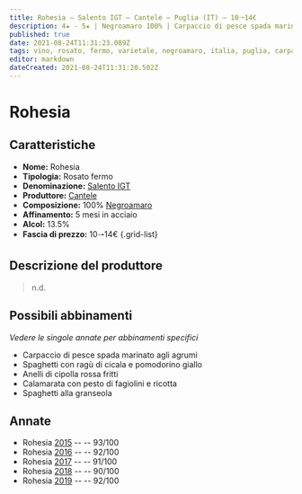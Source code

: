 ```yaml
---
title: Rohesia – Salento IGT – Cantele – Puglia (IT) – 10🠒14€
description: 4★ - 5★ | Negroamaro 100% | Carpaccio di pesce spada marinato agli agrumi – Spaghetti con ragù di cicala e pomodorino giallo – Anelli di cipolla rossa fritti – Calamarata con pesto di fagiolini e ricotta – Spaghetti alla granseola
published: true
date: 2021-08-24T11:31:23.089Z
tags: vino, rosato, fermo, varietale, negroamaro, italia, puglia, carpaccio di pesce spada marinato agli agrumi, spaghetti con ragù di cicala e pomodorino giallo, anelli di cipolla rossa fritti, calamarata con pesto di fagiolini e ricotta, spaghetti alla granseola, 10🠒14€, 5 stelle
editor: markdown
dateCreated: 2021-08-24T11:31:20.502Z
---
```


# Rohesia

## Caratteristiche
- **Nome:** Rohesia
- **Tipologia:** Rosato fermo
- **Denominazione:** [Salento IGT](/denominazioni/Italia/Puglia/IGT/Salento)
- **Produttore:** [Cantele](/produttori/Italia/Puglia/Cantele) 
- **Composizione:** 100% [Negroamaro](/vitigni/Italia/bacca-nera/negroamaro)
- **Affinamento:** 5 mesi in acciaio
- **Alcol:** 13.5%
- **Fascia di prezzo:** 10🠒14€
{.grid-list}

## Descrizione del produttore

> n.d.

## Possibili abbinamenti
*Vedere le singole annate per abbinamenti specifici*

- Carpaccio di pesce spada marinato agli agrumi
- Spaghetti con ragù di cicala e pomodorino giallo
- Anelli di cipolla rossa fritti
- Calamarata con pesto di fagiolini e ricotta
- Spaghetti alla granseola

## Annate
- Rohesia [2015](vini/Italia/Puglia/Cantele/Rohesia/2015) -- <span class="star-5"></span> -- 93/100
- Rohesia [2016](vini/Italia/Puglia/Cantele/Rohesia/2016) -- <span class="star-5"></span> -- 92/100
- Rohesia [2017](vini/Italia/Puglia/Cantele/Rohesia/2017) -- <span class="star-5"></span> -- 91/100
- Rohesia [2018](vini/Italia/Puglia/Cantele/Rohesia/2018) -- <span class="star-4"></span> -- 90/100
- Rohesia [2019](vini/Italia/Puglia/Cantele/Rohesia/2019) -- <span class="star-5"></span> -- 92/100

